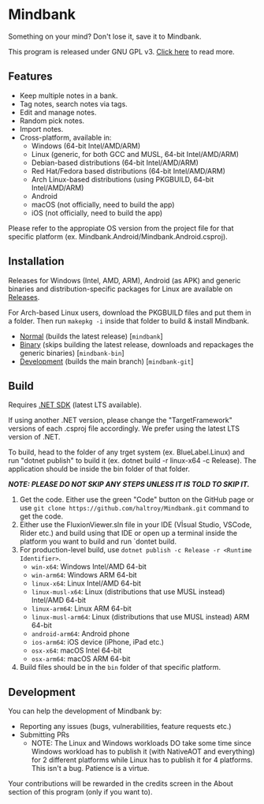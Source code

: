 # Mindbank

Something on your mind? Don't lose it, save it to Mindbank.

This program is released under GNU GPL v3. [Click here](./LICENSE) to read more.

## Features

- Keep multiple notes in a bank.
- Tag notes, search notes via tags.
- Edit and manage notes.
- Random pick notes.
- Import notes.
- Cross-platform, available in:
   - Windows (64-bit Intel/AMD/ARM)
   - Linux (generic, for both GCC and MUSL, 64-bit Intel/AMD/ARM)
   - Debian-based distributions (64-bit Intel/AMD/ARM)
   - Red Hat/Fedora based distributions (64-bit Intel/AMD/ARM)
   - Arch Linux-based distributions (using PKGBUILD, 64-bit Intel/AMD/ARM)
   - Android
   - macOS (not officially, need to build the app)
   - iOS (not officially, need to build the app)

Please refer to the appropiate OS version from the project file for that specific platform (ex. Mindbank.Android/Mindbank.Android.csproj).

## Installation

Releases for Windows (Intel, AMD, ARM), Android (as APK) and generic binaries and distribution-specific packages for Linux are available on [Releases](https://github.com/Haltroy/Mindbank/releases).

For Arch-based Linux users, download the PKGBUILD files and put them in a folder. Then run `makepkg -i` inside that folder to build & install Mindbank.
 - [Normal](https://raw.githubusercontent.com/Haltroy/Mindbank/refs/heads/main/linux/arch/main/PKGBUILD) (builds the latest release) [`mindbank`]
 - [Binary](https://raw.githubusercontent.com/Haltroy/Mindbank/refs/heads/main/linux/arch/bin/PKGBUILD) (skips building the latest release, downloads and repackages the generic binaries) [`mindbank-bin`]
 - [Development](https://raw.githubusercontent.com/Haltroy/Mindbank/refs/heads/main/linux/arch/dev/PKGBUILD) (builds the main branch) [`mindbank-git`]

## Build

Requires [.NET SDK](https://dotnet.microsoft.com) (latest LTS available).

If using another .NET version, please change the "TargetFramework" versions of each .csproj file accordingly. We prefer
using the latest LTS version of .NET.

To build, head to the folder of any trget system (ex. BlueLabel.Linux) and run "dotnet publish" to build it (ex. dotnet
build -r linux-x64 -c Release). The application should be inside the bin folder of that folder.

***NOTE: PLEASE DO NOT SKIP ANY STEPS UNLESS IT IS TOLD TO SKIP IT.***

1. Get the code. Either use the green "Code" button on the GitHub page or use `git clone https://github.com/haltroy/Mindbank.git` command to get the code.
2. Either use the FluxionViewer.sln file in your IDE (Vİsual Studio, VSCode, Rider etc.) and build using that IDE or open up a terminal inside the platform you want to build and run `dontet build.
3. For production-level build, use `dotnet publish -c Release -r <Runtime Identifier>`.
    - `win-x64`: Windows Intel/AMD 64-bit
    - `win-arm64`: Windows ARM 64-bit
    - `linux-x64`: Linux Intel/AMD 64-bit
    - `linux-musl-x64`: Linux (distributions that use MUSL instead) Intel/AMD 64-bit
    - `linux-arm64`: Linux ARM 64-bit
    - `linux-musl-arm64`: Linux (distributions that use MUSL instead) ARM 64-bit
    - `android-arm64`: Android phone
    - `ios-arm64`: iOS device (iPhone, iPad etc.)
    - `osx-x64`: macOS Intel 64-bit
    - `osx-arm64`: macOS ARM 64-bit
4. Build files should be in the `bin` folder of that specific platform.


## Development

You can help the development of Mindbank by:
 - Reporting any issues (bugs, vulnerabilities, feature requests etc.)
 - Submitting PRs
    - NOTE: The Linux and Windows workloads DO take some time since Windows workload has to publish it (with NativeAOT and everything) for 2 different platforms while Linux has to publish it for 4 platforms. This isn't a bug. Patience is a virtue.
    
Your contributions will be rewarded in the credits screen in the About section of this program (only if you want to).
